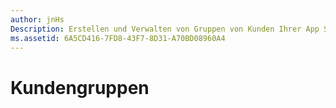 ```yaml
---
author: jnHs
Description: Erstellen und Verwalten von Gruppen von Kunden Ihrer App Sie können Segmente zur Ausrichtung auf einen bestimmten Satz von Kunden einer App oder Flight-Gruppen zur Verwendung mit Flight-Paketen erstellen.
ms.assetid: 6A5CD416-7FD8-43F7-8D31-A70BD08960A4
---
```


# Kundengruppen






<!--HONumber=May16_HO2-->



